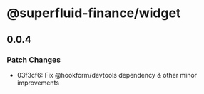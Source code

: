 # @superfluid-finance/widget

## 0.0.4

### Patch Changes

- 03f3cf6: Fix @hookform/devtools dependency & other minor improvements
